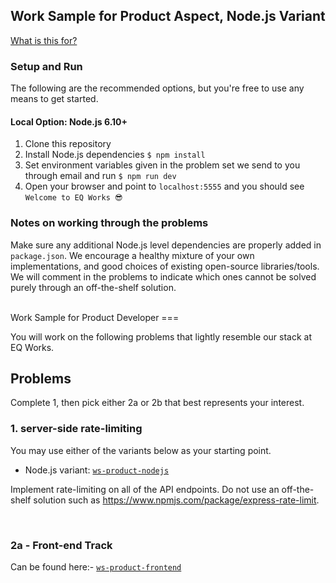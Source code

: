 Work Sample for Product Aspect, Node.js Variant
---

[What is this for?](https://github.com/EQWorks/work-samples#what-is-this)

### Setup and Run

The following are the recommended options, but you're free to use any means to get started.

#### Local Option: Node.js 6.10+

1. Clone this repository
2. Install Node.js dependencies `$ npm install`
3. Set environment variables given in the problem set we send to you through email and run `$ npm run dev`
4. Open your browser and point to `localhost:5555` and you should see `Welcome to EQ Works 😎`

### Notes on working through the problems

Make sure any additional Node.js level dependencies are properly added in `package.json`. We encourage a healthy mixture of your own implementations, and good choices of existing open-source libraries/tools. We will comment in the problems to indicate which ones cannot be solved purely through an off-the-shelf solution.

<br>
Work Sample for Product Developer
===

You will work on the following problems that lightly resemble our stack at EQ Works.

## Problems

Complete 1, then pick either 2a or 2b that best represents your interest.

### 1. server-side rate-limiting

You may use either of the variants below as your starting point.

- Node.js variant: [`ws-product-nodejs`](https://github.com/EQWorks/ws-product-nodejs)

Implement rate-limiting on all of the API endpoints. Do not use an off-the-shelf solution such as https://www.npmjs.com/package/express-rate-limit.

<br>

### 2a - Front-end Track

Can be found here:- 
[`ws-product-frontend`](https://github.com/jan-far/ws-product-ui)

